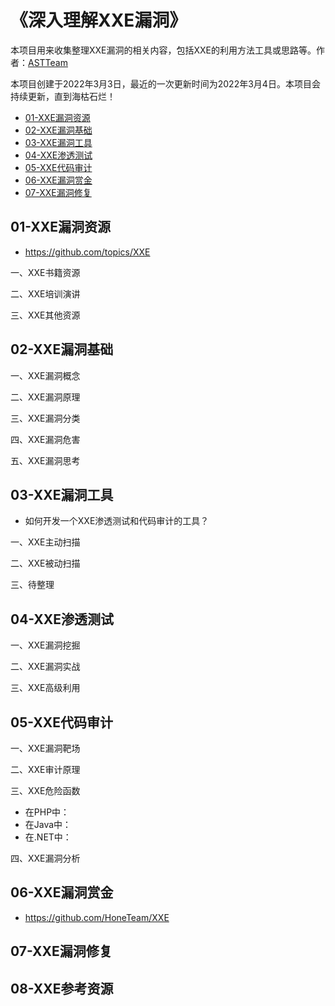 # 《深入理解XXE漏洞》

本项目用来收集整理XXE漏洞的相关内容，包括XXE的利用方法工具或思路等。作者：[ASTTeam](https://github.com/ASTTeam/XXE)

本项目创建于2022年3月3日，最近的一次更新时间为2022年3月4日。本项目会持续更新，直到海枯石烂！

- [01-XXE漏洞资源]()
- [02-XXE漏洞基础]()
- [03-XXE漏洞工具]()
- [04-XXE渗透测试]()
- [05-XXE代码审计]()
- [06-XXE漏洞赏金]()
- [07-XXE漏洞修复]()

## 01-XXE漏洞资源

- https://github.com/topics/XXE

一、XXE书籍资源

二、XXE培训演讲

三、XXE其他资源
## 02-XXE漏洞基础

一、XXE漏洞概念

二、XXE漏洞原理

三、XXE漏洞分类

四、XXE漏洞危害

五、XXE漏洞思考

## 03-XXE漏洞工具

- 如何开发一个XXE渗透测试和代码审计的工具？

一、XXE主动扫描

二、XXE被动扫描

三、待整理
## 04-XXE渗透测试

一、XXE漏洞挖掘

二、XXE漏洞实战

三、XXE高级利用

## 05-XXE代码审计

一、XXE漏洞靶场

二、XXE审计原理

三、XXE危险函数

- 在PHP中：
- 在Java中：
- 在.NET中：

四、XXE漏洞分析

## 06-XXE漏洞赏金

- https://github.com/HoneTeam/XXE

## 07-XXE漏洞修复

## 08-XXE参考资源